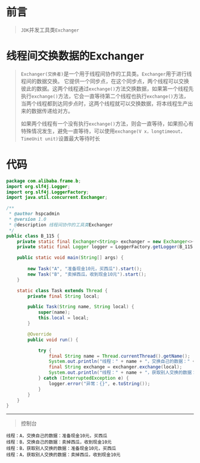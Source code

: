 # 前言

<font face="幼圆">

> `JDK`并发工具类`Exchanger`

</font>

# 线程间交换数据的Exchanger

<font face="幼圆">

> `Exchanger(交换者)`是一个用于线程间协作的工具类。`Exchanger`用于进行线程间的数据交换。
> 它提供一个同步点，在这个同步点，两个线程可以交换彼此的数据。这两个线程通过`exchange()`方法交换数据，如果第一个线程先执行`exchange()`方法，它会一直等待第二个线程也执行`exchange()`方法，当两个线程都到达同步点时，这两个线程就可以交换数据，将本线程生产出来的数据传递给对方。
> 
> 如果两个线程有一个没有执行`exchange()`方法，则会一直等待，如果担心有特殊情况发生，避免一直等待，可以使用`exchange(V x，longtimeout，TimeUnit unit)`设置最大等待时长

</font>

# 代码

```java
package com.alibaba.frame.b;
import org.slf4j.Logger;
import org.slf4j.LoggerFactory;
import java.util.concurrent.Exchanger;

/**
 * @author hspcadmin
 * @version 1.0
 * @description 线程间协作的工具类Exchanger
 */
public class B_115 {
	private static final Exchanger<String> exchanger = new Exchanger<>();
	private static final Logger logger = LoggerFactory.getLogger(B_115.class);

	public static void main(String[] args) {
	
		new Task("A", "准备现金10元，买西瓜").start();
		new Task("B", "卖掉西瓜，收到现金10元").start();
	}

	static class Task extends Thread {
		private final String local;

		public Task(String name, String local) {
			super(name);
			this.local = local;
		}

		@Override
		public void run() {

			try {
				final String name = Thread.currentThread().getName();
				System.out.println("线程：" + name + "，交换自己的数据：" + local);
				final String exchange = exchanger.exchange(local);
				System.out.println("线程：" + name + "，获取别人交换的数据：" + exchange);
			} catch (InterruptedException e) {
				logger.error("异常：{}", e.toString());
			}
		}
	}
}
```

---

<font face="幼圆">

> 控制台

</font>

```text
线程：A，交换自己的数据：准备现金10元，买西瓜
线程：B，交换自己的数据：卖掉西瓜，收到现金10元
线程：B，获取别人交换的数据：准备现金10元，买西瓜
线程：A，获取别人交换的数据：卖掉西瓜，收到现金10元
```

